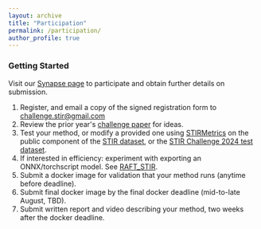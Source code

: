 ```yaml
---
layout: archive
title: "Participation"
permalink: /participation/
author_profile: true
---
```

### Getting Started
Visit our [Synapse page](https://www.synapse.org/Synapse:syn65877821/wiki/631613) to participate and obtain further details on submission.

1. Register, and email a copy of the signed registration form to challenge.stir@gmail.com
2. Review the prior year's [challenge paper](https://arxiv.org/abs/2503.24306) for ideas.
3. Test your method, or modify a provided one using [STIRMetrics](https://github.com/athaddius/STIRMetrics) on the public component of the [STIR dataset](https://arxiv.org/abs/2309.16782), or the [STIR Challenge 2024 test dataset](https://arxiv.org/abs/2503.24306).
4. If interested in efficiency: experiment with exporting an ONNX/torchscript model. See [RAFT_STIR](https://github.com/athaddius/RAFT_STIR).
5. Submit a docker image for validation that your method runs (anytime before deadline).
6. Submit final docker image by the final docker deadline (mid-to-late August, TBD).
7. Submit written report and video describing your method, two weeks after the docker deadline.